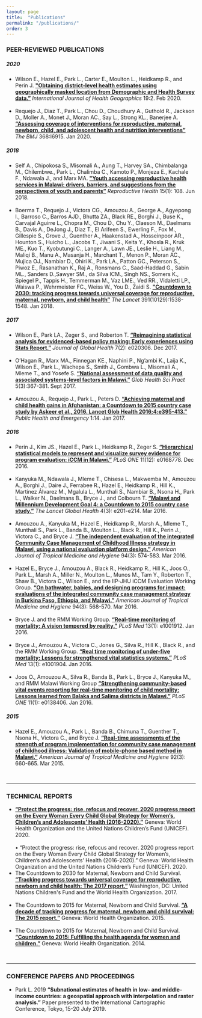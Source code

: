 ```yaml
---
layout: page
title:  "Publications"
permalink: "/publications/"
order: 3
---
```

### PEER-REVIEWED PUBLICATIONS

##### 2020
* Wilson E., Hazel E., Park L., Carter E., Moulton L., Heidkamp R., and Perin J. <b><a href="https://doi.org/10.1186/s12942-020-0198-4">"Obtaining district-level health estimates using geographically masked location from Demographic and Health Survey data.”</a></b> <i>International Journal of Health Geographics</i> 19:2. Feb 2020.<br><br>
* Requejo J., Diaz T., Park L., Chou D., Choudhury A., Guthold R., Jackson D., Moller A., Monet J., Moran AC., Say L., Strong KL., Banerjee A. <b><a href="https://doi.org/10.1136/bmj.l6915">“Assessing coverage of interventions for reproductive, maternal, newborn, child, and adolescent health and nutrition interventions”</a></b> <i>The BMJ</i> 368:I6915. Jan 2020.

##### 2018
* Self A., Chipokosa S., Misomali A., Aung T., Harvey SA., Chimbalanga M., Chilembwe., Park L., Chalimba C., Kamoto P., Monjeza E., Kachale F., Ndawala J., and Marx MA. <b><a href="https://doi.org/10.1186/s12978-018-0549-9">"Youth accessing reproductive health services in Malawi: drivers, barriers, and suggestions from the perspectives of youth and parents”</a></b> <i>Reproductive Health</i> 15(1): 108. Jun 2018.<br><br>
* Boerma T., Requejo J., Victora CG., Amouzou A., George A., Agyepong I., Barroso C., Barros AJD., Bhutta ZA., Black RE., Borghi J., Buse K., Carvajal Aguirre L., Chopra M., Chou D., Chu Y., Claeson M., Daelmans B., Davis A., DeJong J., Diaz T., El Arifeen S., Ewerling F., Fox M., Gillespie S., Grove J., Guenther A., Haakenstad A., Hosseinpoor AR., Hounton S., Huicho L., Jacobs T., Jiwani S., Keita Y., Khosla R., Kruk ME., Kuo T., Kyobutungi C., Langer A., Lawn JE., Leslie H., Liang M., Maliqi B., Manu A., Masanja H., Marchant T., Menon P., Moran AC., Mujica OJ., Nambiar D., Ohiri K., Park LA., Patton GC., Peterson S., Piwoz E., Rasanathan K., Raj A., Ronsmans C., Saad-Haddad G., Sabin ML., Sanders D.,Sawyer SM., da Silva ICM., Singh NS., Somers K., Spiegel P., Tappis H., Temmerman M., Vaz LME., Ved RR., Vidaletti LP., Waiswa P., Wehrmeister FC., Weiss W., You D., Zaidi S. <b><a href="https://doi.org/10.1016/S0140-6736(18)30104-1">"Countdown to 2030: tracking progress towards universal coverage for reproductive, maternal, newborn, and child health”</a></b> <i>The Lancet</i> 391(10129):1538-1548. Jan 2018.

##### 2017
* Wilson E., Park LA., Zeger S., and Roberton T. <b><a href="https://doi.org/10.7189/jogh.07.020306">“Reimagining statistical analysis for evidenced-based policy making: Early experiences using Stats Report.”</a></b> <i>Journal of Global Health</i> 7(2): e020306. Dec 2017.<br><br>
* O’Hagan R., Marx MA., Finnegan KE., Naphini P., Ng’ambi K., Laija K., Wilson E., Park L., Wachepa S., Smith J., Gombwa L., Misomali A., Mleme T., and Yosefe S. <b><a href="https://doi.org/10.9745/GHSP-D-17-00177">“National assessment of data quality and associated systems-level factors in Malawi.”</a></b> <i>Glob Health Sci Pract</i> 5(3):367-381. Sept 2017.<br><br>
* Amouzou A., Requejo J., Park L., Peters D. <b><a href="https://doi.org/10.21037/jphe.2016.12.18">“Achieving maternal and child health gains in Afghanistan: a Countdown to 2015 country case study by Askeer et al., 2016. Lancet Glob Health 2016;4:e395-413.”</a></b> <i>Public Health and Emergency</i> 1:14. Jan 2017.

##### 2016
* Perin J., Kim JS., Hazel E., Park L., Heidkamp R., Zeger S. <b><a href="https://doi.org/10.1371/journal.pone.0168778">“Hierarchical statistical models to represent and visualize survey evidence for program evaluation: iCCM in Malawi.”</a></b> <i>PLoS ONE</i> 11(12): e0168778. Dec 2016.<br><br>
* Kanyuka M., Ndawala J., Mleme T., Chisesa L., Makwemba M., Amouzou A., Borghi J., Daire J., Ferrabee R., Hazel E., Heidkamp R., Hill K., Martinez Álvarez M., Mgalula L., Munthali S., Nambiar B., Nsona H., Park L., Walker N., Daelmans B., Bryce J., and Colbourn T. <b><a href="https://doi.org/10.1016/S2214-109X(15)00294-6">“Malawi and Millennium Development Goal 4: a Countdown to 2015 country case study.”</a></b> <i>The Lancet Global Health</i> 4(3): e201-e214. Mar 2016.<br><br>
* Amouzou A., Kanyuka M., Hazel E., Heidkamp R., Marsh A., Mleme T., Munthali S., Park L., Banda B., Moulton L., Black R., Hill K., Perin J., Victora C., and Bryce J. <b><a href="https://doi.org/10.4269/ajtmh.15-0584">“The independent evaluation of the integrated Community Case Management of Childhood Illness strategy in Malawi, using a national evaluation platform design.”</a></b> <i>American Journal of Tropical Medicine and Hygiene</i> 94(3): 574-583. Mar 2016.<br><br>
* Hazel E., Bryce J., Amouzou A., Black R., Heidkamp R., Hill K., Joos O., Park L., Marsh A., Miller N., Moulton L., Munos M., Tam Y., Roberton T., Shaw B., Victora C., Wilson E., and the IIP-JHU iCCM Evaluation Working Group. <b><a href="https://doi.org/10.4269/ajtmh.94-3intro1">“On bathwater, babies, and designing programs for impact: evaluations of the integrated community case management strategy in Burkina Faso, Ethiopia, and Malawi.”</a></b> <i>American Journal of Tropical Medicine and Hygiene</i> 94(3): 568-570. Mar 2016.<br><br>
* Bryce J. and the RMM Working Group. <b><a href="https://doi.org/10.1371/journal.pmed.1001912">“Real-time monitoring of mortality: A vision tempered by reality.”</a></b> <i>PLoS Med</i> 13(1): e1001912. Jan 2016. <br><br>
* Bryce J., Amouzou A., Victora C., Jones G., Silva R., Hill K., Black R., and the RMM Working Group. <b><a href="https://doi.org/10.1371/journal.pmed.1001904">“Real time monitoring of under-five mortality: Lessons for strengthened vital statistics systems.”</a></b> <i>PLoS Med</i> 13(1): e1001904. Jan 2016.<br><br>
* Joos O., Amouzou A., Silva R., Banda B.,  Park L., Bryce J., Kanyuka M., and RMM Malawi Working Group <b><a href="https://doi.org/10.1371/journal.pone.0138406">“Strengthening community-based vital events reporting for real-time monitoring of child mortality: Lessons learned from Balaka and Salima districts in Malawi.”</a></b> <i>PLoS ONE</i> 11(1): e0138406. Jan 2016.

##### 2015
* Hazel E., Amouzou A., Park L., Banda B., Chimuna T., Guenther T., Nsona H., Victora C., and Bryce J. <b><a href="https://doi.org/10.4269/ajtmh.14-0396">“Real-time assessments of the strength of program implementation for community case management of childhood illness: Validation of mobile-phone based method in Malawi.”</a></b> <i>American Journal of Tropical Medicine and Hygiene</i> 92(3): 660-665. Mar 2015.<br>
<br>

*****


### TECHNICAL REPORTS
* <b><a href="hhttps://data.unicef.org/resources/protect-the-progress-rise-refocus-recover-ewec-2020/">“Protect the progress: rise, refocus and recover. 2020 progress report on the Every Woman Every Child Global Strategy for Women’s, Children’s and Adolescents’ Health (2016-2020).”</a></b> Geneva: World Health Organization and the United Nations Children’s Fund (UNICEF). 2020.<br><br>
•	“Protect the progress: rise, refocus and recover. 2020 progress report on the Every Woman Every Child Global Strategy for Women’s, Children’s and Adolescents’ Health (2016-2020).” Geneva: World Health Organization and the United Nations Children’s Fund (UNICEF). 2020.
* The Countdown to 2030 for Maternal, Newborn and Child Survival. <b><a href="http://countdown2030.org/reports-and-publications/countdown-2017-report">“Tracking progress towards universal coverage for reproductive, newborn and child health: The 2017 report.”</a></b> Washington, DC: United Nations Children's Fund and the World Health Organization. 2017.<br><br>
* The Countdown to 2015 for Maternal, Newborn and Child Survival. <b><a href="http://countdown2030.org/2015/2015-final-report">“A decade of tracking progress for maternal, newborn and child survival: The 2015 report.”</a></b> Geneva: World Health Organization. 2015.<br><br>
* The Countdown to 2015 for Maternal, Newborn and Child Survival. <b><a href="http://countdown2030.org/2014-report">“Countdown to 2015: Fulfilling the health agenda for women and children.”</a></b> Geneva: World Health Organization. 2014.<br>
<br>

*****


### CONFERENCE PAPERS AND PROCEEDINGS
* Park L. 2019 <b>“Subnational estimates of health in low- and middle-income countries: a geospatial approach with interpolation and raster analysis.”</b> Paper presented to the International Cartographic Conference, Tokyo, 15-20 July 2019.

